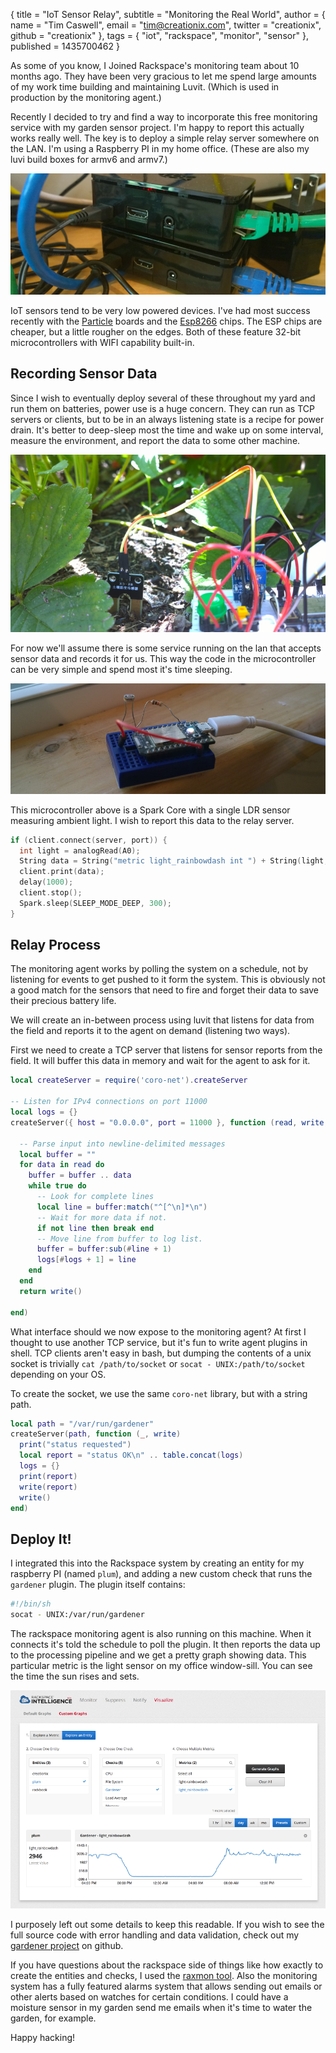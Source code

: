 { title = "IoT Sensor Relay",
  subtitle = "Monitoring the Real World",
  author = {
    name = "Tim Caswell",
    email = "tim@creationix.com",
    twitter = "creationix",
    github = "creationix"
  },
  tags = { "iot", "rackspace", "monitor", "sensor" },
  published = 1435700462
}

As some of you know, I Joined Rackspace's monitoring team about 10 months ago.  They have been very gracious to let me spend large amounts of my work time building and maintaining Luvit. (Which is used in production by the monitoring agent.)

Recently I decided to try and find a way to incorporate this free monitoring service with my garden sensor project. I'm happy to report this actually works really well.  The key is to deploy a simple relay server somewhere on the LAN. I'm using a Raspberry PI in my home office. (These are also my luvi build boxes for armv6 and armv7.)

![Raspberry Pi Servers](iot-relay/rpi-server-rack.jpg)

IoT sensors tend to be very low powered devices.  I've had most success recently with the [Particle](https://www.particle.io/) boards and the [Esp8266](http://www.esp8266.com/) chips.  The ESP chips are cheaper, but a little rougher on the edges.  Both of these feature 32-bit microcontrollers with WIFI capability built-in.

## Recording Sensor Data

Since I wish to eventually deploy several of these throughout my yard and run them on batteries, power use is a huge concern.  They can run as TCP servers or clients, but to be in an always listening state is a recipe for power drain.  It's better to deep-sleep most the time and wake up on some interval, measure the environment, and report the data to some other machine.

![Moisture Sensor](iot-relay/dirt-moisture.jpg)

For now we'll assume there is some service running on the lan that accepts sensor data and records it for us.  This way the code in the microcontroller can be very simple and spend most it's time sleeping.

![Light Sensor](iot-relay/light-sensor.jpg)

This microcontroller above is a Spark Core with a single LDR sensor measuring ambient light.  I wish to report this data to the relay server.

```c
if (client.connect(server, port)) {
  int light = analogRead(A0);
  String data = String("metric light_rainbowdash int ") + String(light, DEC) + "\n";
  client.print(data);
  delay(1000);
  client.stop();
  Spark.sleep(SLEEP_MODE_DEEP, 300);
}
```

## Relay Process

The monitoring agent works by polling the system on a schedule, not by listening for events to get pushed to it form the system.  This is obviously not a good match for the sensors that need to fire and forget their data to save their precious battery life.

We will create an in-between process using luvit that listens for data from the field and reports it to the agent on demand (listening two ways).

First we need to create a TCP server that listens for sensor reports from the field.  It will buffer this data in memory and wait for the agent to ask for it.

```lua
local createServer = require('coro-net').createServer

-- Listen for IPv4 connections on port 11000
local logs = {}
createServer({ host = "0.0.0.0", port = 11000 }, function (read, write, socket)

  -- Parse input into newline-delimited messages
  local buffer = ""
  for data in read do
    buffer = buffer .. data
    while true do
      -- Look for complete lines
      local line = buffer:match("^[^\n]*\n")
      -- Wait for more data if not.
      if not line then break end
      -- Move line from buffer to log list.
      buffer = buffer:sub(#line + 1)
      logs[#logs + 1] = line
    end
  end
  return write()

end)
```

What interface should we now expose to the monitoring agent?  At first I thought to use another TCP service, but it's fun to write agent plugins in shell.  TCP clients aren't easy in bash, but dumping the contents of a unix socket is trivially `cat /path/to/socket` or `socat - UNIX:/path/to/socket` depending on your OS.

To create the socket, we use the same `coro-net` library, but with a string path.

```lua
local path = "/var/run/gardener"
createServer(path, function (_, write)
  print("status requested")
  local report = "status OK\n" .. table.concat(logs)
  logs = {}
  print(report)
  write(report)
  write()
end)
```

## Deploy It!

I integrated this into the Rackspace system by creating an entity for my raspberry PI (named `plum`), and adding a new custom check that runs the `gardener` plugin.  The plugin itself contains:

```sh
#!/bin/sh
socat - UNIX:/var/run/gardener
```

The rackspace monitoring agent is also running on this machine.  When it connects it's told the schedule to poll the plugin.  It then reports the data up to the processing pipeline and we get a pretty graph showing data.  This particular metric is the light sensor on my office window-sill.  You can see the time the sun rises and sets.

![Light Chart](iot-relay/graph.png)

I purposely left out some details to keep this readable.  If you wish to see the full source code with error handling and data validation, check out my [gardener project](https://github.com/creationix/gardener) on github.

If you have questions about the rackspace side of things like how exactly to create the entities and checks, I used the [raxmon tool](https://github.com/racker/rackspace-monitoring-cli).  Also the monitoring system has a fully featured alarms system that allows sending out emails or other alerts based on watches for certain conditions.  I could have a moisture sensor in my garden send me emails when it's time to water the garden, for example.

Happy hacking!

